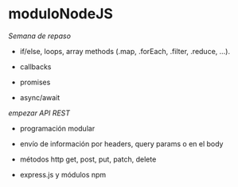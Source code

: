 # moduloNodeJS

*Semana de repaso*

- if/else, loops, array methods (.map, .forEach, .filter, .reduce, ...).

- callbacks

- promises

- async/await

*empezar API REST*

- programación modular

- envío de información por headers, query params o en el body

- métodos http get, post, put, patch, delete

- express.js y módulos npm
